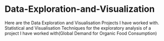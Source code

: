 # Data-Exploration-and-Visualization
Here are the Data Exploration and Visualisation Projects I have worked with.
Statistical and Visualisation Techniques for the exploratory analysis of a project I have worked with(Global Demand for Organic Food Consumption)
